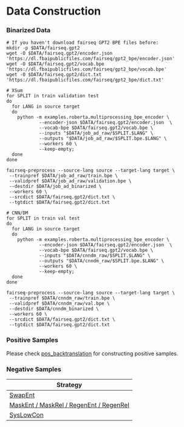 # Data Construction

### Binarized Data

```shell
# If you haven't download fairseq GPT2 BPE files before:
mkdir -p $DATA/fairseq.gpt2
wget -O $DATA/fairseq.gpt2/encoder.json 'https://dl.fbaipublicfiles.com/fairseq/gpt2_bpe/encoder.json'
wget -O $DATA/fairseq.gpt2/vocab.bpe 'https://dl.fbaipublicfiles.com/fairseq/gpt2_bpe/vocab.bpe'
wget -O $DATA/fairseq.gpt2/dict.txt 'https://dl.fbaipublicfiles.com/fairseq/gpt2_bpe/dict.txt'

# XSum
for SPLIT in train validation test
do
  for LANG in source target
  do
    python -m examples.roberta.multiprocessing_bpe_encoder \
            --encoder-json $DATA/fairseq.gpt2/encoder.json  \
            --vocab-bpe $DATA/fairseq.gpt2/vocab.bpe \
            --inputs "$DATA/job_ad_raw/$SPLIT.$LANG" \
            --outputs "$DATA/job_ad_raw/$SPLIT.bpe.$LANG" \
            --workers 60 \
            --keep-empty;
  done
done

fairseq-preprocess --source-lang source --target-lang target \
 --trainpref $DATA/job_ad_raw/train.bpe \
 --validpref $DATA/job_ad_raw/validation.bpe \
 --destdir $DATA/job_ad_binarized \
 --workers 60 \
 --srcdict $DATA/fairseq.gpt2/dict.txt \
 --tgtdict $DATA/fairseq.gpt2/dict.txt

# CNN/DM
for SPLIT in train val test
do
  for LANG in source target
  do
    python -m examples.roberta.multiprocessing_bpe_encoder \
            --encoder-json $DATA/fairseq.gpt2/encoder.json  \
            --vocab-bpe $DATA/fairseq.gpt2/vocab.bpe \
            --inputs "$DATA/cnndm_raw/$SPLIT.$LANG" \
            --outputs "$DATA/cnndm_raw/$SPLIT.bpe.$LANG" \
            --workers 60 \
            --keep-empty;
  done
done

fairseq-preprocess --source-lang source --target-lang target \
 --trainpref $DATA/cnndm_raw/train.bpe \
 --validpref $DATA/cnndm_raw/val.bpe \
 --destdir $DATA/cnndm_binarized \
 --workers 60 \
 --srcdict $DATA/fairseq.gpt2/dict.txt \
 --tgtdict $DATA/fairseq.gpt2/dict.txt
```

### Positive Samples

Please check [pos_backtranslation](pos_backtranslation) for constructing positive samples.

### Negative Samples

| Strategy |
| --- |
| [SwapEnt](neg_swapent) |
| [MaskEnt / MaskRel / RegenEnt / RegenRel](neg_mask_regen) |
| [SysLowCon](neg_syslowcon) |
